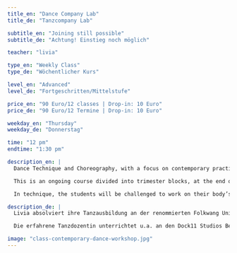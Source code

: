 ```yaml
---
title_en: "Dance Company Lab"
title_de: "Tanzcompany Lab"

subtitle_en: "Joining still possible"
subtitle_de: "Achtung! Einstieg noch möglich"

teacher: "livia"

type_en: "Weekly Class"
type_de: "Wöchentlicher Kurs"

level_en: "Advanced"
level_de: "Fortgeschritten/Mittelstufe"

price_en: "90 Euro/12 classes | Drop-in: 10 Euro"
price_de: "90 Euro/12 Termine | Drop-in: 10 Euro"

weekday_en: "Thursday"
weekday_de: "Donnerstag"

time: "12 pm"
endtime: "1:30 pm"

description_en: |
  Dance Technique and Choreography, with a focus on contemporary practices and performance:

  This is an ongoing course divided into trimester blocks, at the end of each block a Studio Performance will be presented. The idea of this course is to experience a Dance company-similar dynamic: Beginning with a dance technique warm up, then working on a choreographic creative process (rehearsal) to finally show the results of it.

  In technique, the students will be challenged to work on their body’s alignment and increase coordination and strength abilities, developing awareness and motion in multiple spatial planes. The choreography component of this course is about learning and developing movement  with a range of choreographic approaches.

description_de: |
  Livia absolviert ihre Tanzausbildung an der renommierten Folkwang Universität der Künste in Essen unter der Leitung von Pina Bausch. Als Tänzerin, Choreografin und Choreografie Assistentin arbeitete sie in zahlreichen Projekte in Deutschland, U.S.A, Mexiko und Argentinien.

  Die erfahrene Tanzdozentin unterrichtet u.a. an den Dock11 Studios Berlin, Bildungsjahr Tanz von Seneca-Intensiv und assistiert beim Masterstudiengang für Choreografie der Udk Berlin.

image: "class-contemporary-dance-workshop.jpg"
---
```


